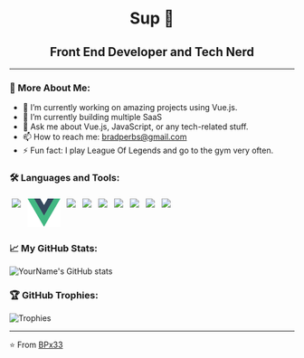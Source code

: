 <h1 align="center">Sup 👋</h1>

<h2 align="center">Front End Developer and Tech Nerd</h2>

---

### 🧐 More About Me:

- 🔭 I’m currently working on amazing projects using Vue.js.
- 🌱 I’m currently building multiple SaaS
- 💬 Ask me about Vue.js, JavaScript, or any tech-related stuff.
- 📫 How to reach me: [bradperbs@gmail.com](mailto:bradperbs@gmail.com)
- ⚡ Fun fact: I play League Of Legends and go to the gym very often.

### 🛠 Languages and Tools:

<div>
  <img src="https://go.dev/blog/go-brand/Go-Logo/SVG/Go-Logo_Blue.svg" height="50" style="vertical-align:top; margin:4px">
  <img src="https://raw.githubusercontent.com/vuejs/art/a1c78b74569b70a25300925b4eacfefcc143b8f6/logo.svg" height="50" style="vertical-align:top; margin:4px">
  <img src="https://vitejs.dev/logo.svg" height="50" style="vertical-align:top; margin:4px">
  <img src="https://cdn.jsdelivr.net/npm/programming-languages-logos/src/javascript/javascript.png" height="50" style="vertical-align:top; margin:4px">
  <img src="https://cdn.jsdelivr.net/npm/programming-languages-logos/src/html/html.png" height="50" style="vertical-align:top; margin:4px">
  <img src="https://cdn.jsdelivr.net/npm/programming-languages-logos/src/css/css.png" height="50" style="vertical-align:top; margin:4px">
  <img src="https://cdn.jsdelivr.net/npm/programming-languages-logos/src/typescript/typescript.png" height="50" style="vertical-align:top; margin:4px">
  <img src="https://www.vectorlogo.zone/logos/git-scm/git-scm-icon.svg" height="50" style="vertical-align:top; margin:4px">
  <img src="https://www.vectorlogo.zone/logos/nodejs/nodejs-icon.svg" height="50" style="vertical-align:top; margin:4px">
</div>

### 📈 My GitHub Stats:

![YourName's GitHub stats](https://github-readme-stats.vercel.app/api?username=BradPerbs&show_icons=true&theme=tokyonight)

### 🏆 GitHub Trophies:

![Trophies](https://github-profile-trophy.vercel.app/?username=BradPerbs&theme=nord&no-frame=true&no-bg=true&margin-w=4)

---

⭐ From [BPx33](https://github.com/BradPerbs)
